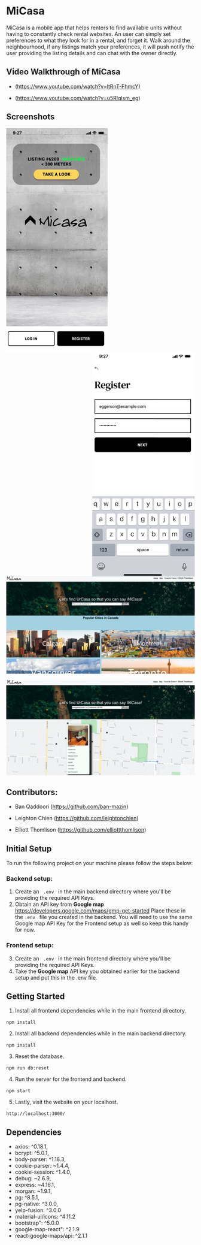 # MiCasa

MiCasa is a mobile app that helps renters to find available units without having to constantly check rental websites.
An user can simply set preferences to what they look for in a rental, and forget it.
Walk around the neighbourhood, if any listings match your preferences, 
it will push notify the user providing the listing details and can chat with the owner directly.


## Video Walkthrough of MiCasa

- (https://www.youtube.com/watch?v=ltRnT-FhmcY)

- (https://www.youtube.com/watch?v=u5RIqlsm_eg)


## Screenshots

<img align="left" src="https://github.com/elliottthomlison/MiCasa/blob/master/images/firstpage.png?raw=true" alt="Paris" class="center">
<img align="right" src="https://github.com/elliottthomlison/MiCasa/blob/master/images/registerpage.png?raw=true" alt="Paris" class="center">

<br>

![Home Page](https://github.com/elliottthomlison/MiCasa/blob/master/images/mainpage.png?raw=true)

![Map Page](https://github.com/elliottthomlison/MiCasa/blob/master/images/mappage.png?raw=true)


## Contributors:
- Ban Qaddoori (https://github.com/ban-mazin)

- Leighton Chien (https://github.com/leightonchien)

- Elliott Thomlison (https://github.com/elliottthomlison)


## Initial Setup
To run the following project on your machine please follow the steps below:  
### Backend setup:
1. Create an <code> .env </code> in the main backend directory where you'll be providing the required API Keys. 
2. Obtain an API key from **Google map** https://developers.google.com/maps/gmp-get-started Place these in the ```.env ``` file you created in the backend. 
You will need to use the same Google map API Key for the Frontend setup as well so keep this handy for now.
### Frontend setup:
3. Create an <code> .env </code> in the main frontend directory where you'll be providing the required API Keys. 
4. Take the **Google map**  API key you obtained earlier for the backend setup and put this in the .env file. 



## Getting Started 
1. Install all frontend dependencies while in the main frontend directory.
```
npm install
```
2. Install all backend dependencies while in the main backend directory.
```
npm install
```
3. Reset the database.
```
npm run db:reset
```
4. Run the server for the frontend and backend.
```
npm start
```
5. Lastly, visit the website on your localhost.
```
http://localhost:3000/ 
```


## Dependencies
- axios: ^0.18.1,
- bcrypt: ^5.0.1,
- body-parser: ^1.18.3,
- cookie-parser: ~1.4.4,
- cookie-session: ^1.4.0,
- debug: ~2.6.9,
- express: ~4.16.1,
- morgan: ~1.9.1,
- pg: ^8.5.1,
- pg-native: ^3.0.0,
- yelp-fusion: ^3.0.0
- material-ui/icons: ^4.11.2
- bootstrap": ^5.0.0
- google-map-react": ^2.1.9
- react-google-maps/api: ^2.1.1


